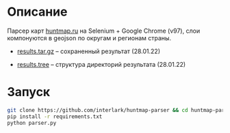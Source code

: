 # Описание
Парсер карт [huntmap.ru](https://huntmap.ru/) на Selenium + Google Chrome (v97), слои компонуются в geojson по округам и регионам страны.

* [results.tar.gz](https://github.com/interlark/huntmap-parser/blob/main/result.tar.xz) – сохраненный результат (28.01.22)

* [results.tree](https://github.com/interlark/huntmap-parser/blob/main/result.tree) – структура директорий результата (28.01.22)

# Запуск
```bash
git clone https://github.com/interlark/huntmap-parser && cd huntmap-parser
pip install -r requirements.txt
python parser.py
```

